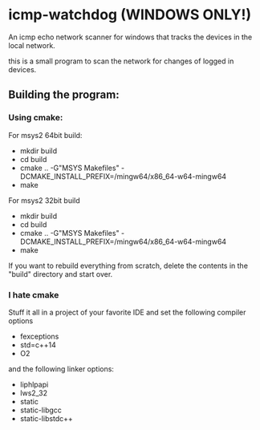 # icmp-watchdog (WINDOWS ONLY!)
An icmp echo network scanner for windows that tracks the devices in the local network.

this is a small program to scan the network for changes of logged in devices.

## Building the program:

### Using cmake:
For msys2 64bit build: 
- mkdir build
- cd build
- cmake .. -G"MSYS Makefiles" -DCMAKE_INSTALL_PREFIX=/mingw64/x86_64-w64-mingw64
- make
  
For msys2 32bit build
- mkdir build
- cd build
- cmake .. -G"MSYS Makefiles" -DCMAKE_INSTALL_PREFIX=/mingw64/x86_64-w64-mingw64
- make

If you want to rebuild everything from scratch, delete the contents in the "build" directory and start over.
  
### I hate cmake

Stuff it all in a project of your favorite IDE and set the following compiler options
- fexceptions
- std=c++14
- O2

and the following linker options:
- liphlpapi 
- lws2_32 
- static
- static-libgcc 
- static-libstdc++  

